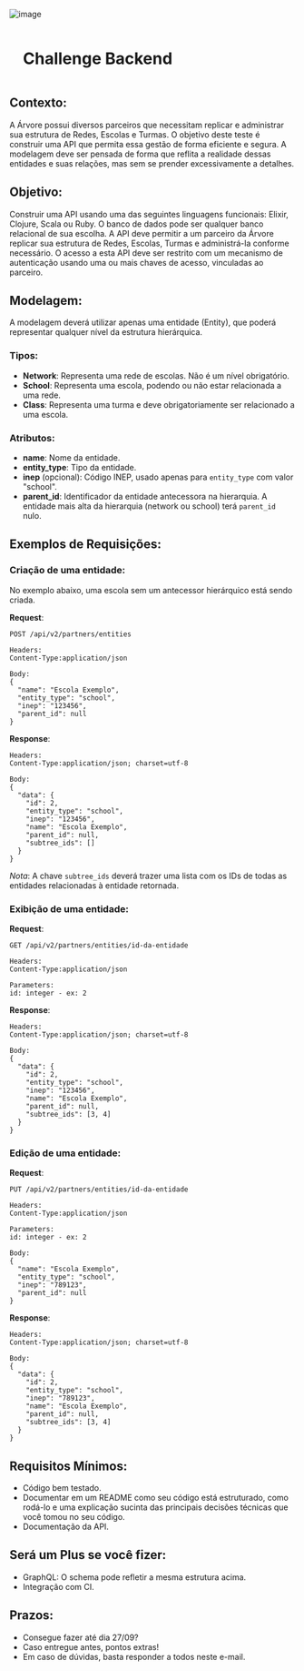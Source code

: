 ![image](https://assets-global.website-files.com/61155c49f7b752684a9f0584/61201e989ae795462db99155_logo-arvore.svg)

<div id="user-content-toc">
  <ul>
    <summary><h1 style="display: inline-block;">Challenge Backend</h1></summary>
  </ul>
</div>

## Contexto:

A Árvore possui diversos parceiros que necessitam replicar e administrar sua estrutura de Redes, Escolas e Turmas. O objetivo deste teste é construir uma API que permita essa gestão de forma eficiente e segura. A modelagem deve ser pensada de forma que reflita a realidade dessas entidades e suas relações, mas sem se prender excessivamente a detalhes.

## Objetivo:

Construir uma API usando uma das seguintes linguagens funcionais: Elixir, Clojure, Scala ou Ruby. O banco de dados pode ser qualquer banco relacional de sua escolha. A API deve permitir a um parceiro da Árvore replicar sua estrutura de Redes, Escolas, Turmas e administrá-la conforme necessário. O acesso a esta API deve ser restrito com um mecanismo de autenticação usando uma ou mais chaves de acesso, vinculadas ao parceiro.

## Modelagem:

A modelagem deverá utilizar apenas uma entidade (Entity), que poderá representar qualquer nível da estrutura hierárquica.

### Tipos:

- **Network**: Representa uma rede de escolas. Não é um nível obrigatório.
- **School**: Representa uma escola, podendo ou não estar relacionada a uma rede.
- **Class**: Representa uma turma e deve obrigatoriamente ser relacionado a uma escola.

### Atributos:

- **name**: Nome da entidade.
- **entity_type**: Tipo da entidade.
- **inep** (opcional): Código INEP, usado apenas para `entity_type` com valor "school".
- **parent_id**: Identificador da entidade antecessora na hierarquia. A entidade mais alta da hierarquia (network ou school) terá `parent_id` nulo.

## Exemplos de Requisições:

### Criação de uma entidade:

No exemplo abaixo, uma escola sem um antecessor hierárquico está sendo criada.

**Request**:

```
POST /api/v2/partners/entities

Headers:
Content-Type:application/json

Body:
{
  "name": "Escola Exemplo",
  "entity_type": "school",
  "inep": "123456",
  "parent_id": null
}
```

**Response**:

```
Headers:
Content-Type:application/json; charset=utf-8

Body:
{
  "data": {
    "id": 2,
    "entity_type": "school",
    "inep": "123456",
    "name": "Escola Exemplo",
    "parent_id": null,
    "subtree_ids": []
  }
}
```

*Nota*: A chave `subtree_ids` deverá trazer uma lista com os IDs de todas as entidades relacionadas à entidade retornada.

### Exibição de uma entidade:

**Request**:

```
GET /api/v2/partners/entities/id-da-entidade

Headers:
Content-Type:application/json

Parameters:
id: integer - ex: 2
```

**Response**:

```
Headers:
Content-Type:application/json; charset=utf-8

Body:
{
  "data": {
    "id": 2,
    "entity_type": "school",
    "inep": "123456",
    "name": "Escola Exemplo",
    "parent_id": null,
    "subtree_ids": [3, 4]
  }
}
```

### Edição de uma entidade:

**Request**:

```
PUT /api/v2/partners/entities/id-da-entidade

Headers:
Content-Type:application/json

Parameters:
id: integer - ex: 2

Body:
{
  "name": "Escola Exemplo",
  "entity_type": "school",
  "inep": "789123",
  "parent_id": null
}
```

**Response**:

```
Headers:
Content-Type:application/json; charset=utf-8

Body:
{
  "data": {
    "id": 2,
    "entity_type": "school",
    "inep": "789123",
    "name": "Escola Exemplo",
    "parent_id": null,
    "subtree_ids": [3, 4]
  }
}
```

## Requisitos Mínimos:

- Código bem testado.
- Documentar em um README como seu código está estruturado, como rodá-lo e uma explicação sucinta das principais decisões técnicas que você tomou no seu código.
- Documentação da API.

## Será um Plus se você fizer:

- GraphQL: O schema pode refletir a mesma estrutura acima.
- Integração com CI.

## Prazos:

- Consegue fazer até dia 27/09?
- Caso entregue antes, pontos extras!
- Em caso de dúvidas, basta responder a todos neste e-mail.

